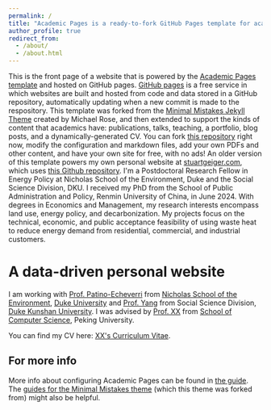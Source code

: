 ```yaml
---
permalink: /
title: "Academic Pages is a ready-to-fork GitHub Pages template for academic personal websites"
author_profile: true
redirect_from: 
  - /about/
  - /about.html
---
```


This is the front page of a website that is powered by the [Academic Pages template](https://github.com/academicpages/academicpages.github.io) and hosted on GitHub pages. [GitHub pages](https://pages.github.com) is a free service in which websites are built and hosted from code and data stored in a GitHub repository, automatically updating when a new commit is made to the respository. This template was forked from the [Minimal Mistakes Jekyll Theme](https://mmistakes.github.io/minimal-mistakes/) created by Michael Rose, and then extended to support the kinds of content that academics have: publications, talks, teaching, a portfolio, blog posts, and a dynamically-generated CV. You can fork [this repository](https://github.com/academicpages/academicpages.github.io) right now, modify the configuration and markdown files, add your own PDFs and other content, and have your own site for free, with no ads! An older version of this template powers my own personal website at [stuartgeiger.com](http://stuartgeiger.com), which uses [this Github repository](https://github.com/staeiou/staeiou.github.io).
I'm a Postdoctoral Research Fellow in Energy Policy at Nicholas School of the Environment, Duke and the Social Science Division, DKU. 
I received my PhD from the School of Public Administration and Policy, Renmin University of China, in June 2024. 
With degrees in Economics and Management, my research interests encompass land use, energy policy, and decarbonization. My projects focus on the technical, economic, and public acceptance feasibility of using waste heat to reduce energy demand from residential, commercial, and industrial customers.


A data-driven personal website
======

I am working with [Prof. Patino-Echeverri](https://sites.nicholas.duke.edu/daliapatinoecheverri/people/)  from [Nicholas School of the Environment](https://nicholas.duke.edu/), [Duke University](https://duke.edu/) and [Prof. Yang](https://faculty.dukekunshan.edu.cn/faculty_profiles/yanran-yang) from Social Science Division, [Duke Kunshan University](https://www.dukekunshan.edu.cn/). I was advised by [Prof. XX](https://XXX.pku.edu.cn/) from [School of Computer Science](https://cs.pku.edu.cn/), Peking University.

You can find my CV here: [XX's Curriculum Vitae](../assets/Curriculum_Vitae.pdf).

For more info
------
More info about configuring Academic Pages can be found in [the guide](https://academicpages.github.io/markdown/). The [guides for the Minimal Mistakes theme](https://mmistakes.github.io/minimal-mistakes/docs/configuration/) (which this theme was forked from) might also be helpful.
